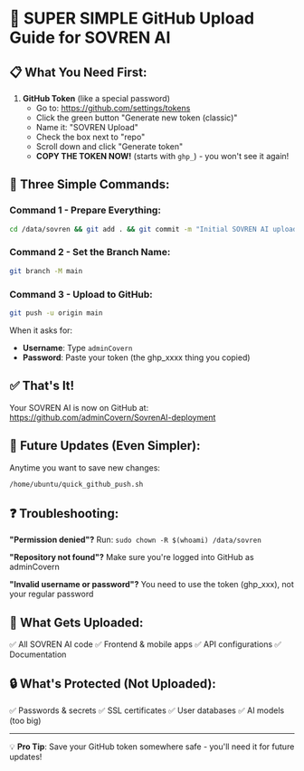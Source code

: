 # 🚀 SUPER SIMPLE GitHub Upload Guide for SOVREN AI

## 📋 What You Need First:
1. **GitHub Token** (like a special password)
   - Go to: https://github.com/settings/tokens
   - Click the green button "Generate new token (classic)"
   - Name it: "SOVREN Upload"
   - Check the box next to "repo"
   - Scroll down and click "Generate token"
   - **COPY THE TOKEN NOW!** (starts with `ghp_`) - you won't see it again!

## 🎯 Three Simple Commands:

### Command 1 - Prepare Everything:
```bash
cd /data/sovren && git add . && git commit -m "Initial SOVREN AI upload"
```

### Command 2 - Set the Branch Name:
```bash
git branch -M main
```

### Command 3 - Upload to GitHub:
```bash
git push -u origin main
```

When it asks for:
- **Username**: Type `adminCovern`
- **Password**: Paste your token (the ghp_xxxx thing you copied)

## ✅ That's It! 

Your SOVREN AI is now on GitHub at:
https://github.com/adminCovern/SovrenAI-deployment

## 🔄 Future Updates (Even Simpler):

Anytime you want to save new changes:
```bash
/home/ubuntu/quick_github_push.sh
```

## ❓ Troubleshooting:

**"Permission denied"?**
Run: `sudo chown -R $(whoami) /data/sovren`

**"Repository not found"?**
Make sure you're logged into GitHub as adminCovern

**"Invalid username or password"?**
You need to use the token (ghp_xxx), not your regular password

## 📱 What Gets Uploaded:
✅ All SOVREN AI code
✅ Frontend & mobile apps
✅ API configurations
✅ Documentation

## 🔒 What's Protected (Not Uploaded):
✅ Passwords & secrets
✅ SSL certificates
✅ User databases
✅ AI models (too big)

---

💡 **Pro Tip**: Save your GitHub token somewhere safe - you'll need it for future updates!
